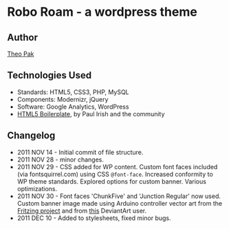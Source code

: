 # Robo Roam - a wordpress theme

## Author
[Theo Pak](http://theopak.com)

## Technologies Used
* Standards: HTML5, CSS3, PHP, MySQL
* Components: Modernizr, jQuery
* Software: Google Analytics, WordPress
* [HTML5 Boilerplate](http://html5boilerplate.com), by Paul Irish and the community

## Changelog
* 2011 NOV 14 - Initial commit of file structure.
* 2011 NOV 28 - minor changes.
* 2011 NOV 29 - CSS added for WP content. Custom font faces included (via fontsquirrel.com) using CSS `@font-face`. Increased conformity to WP theme standards. Explored options for custom banner. Various optimizations.
* 2011 NOV 30 - Font faces 'ChunkFive' and 'Junction Regular' now used. Custom banner image made using Arduino controller vector art from the [Fritzing project](http://fritzing.org/) and from [this](http://nelsoncosentino.deviantart.com/gallery/?q=brain#/d252xrz) DeviantArt user.
* 2011 DEC 10 - Added to stylesheets, fixed minor bugs.
